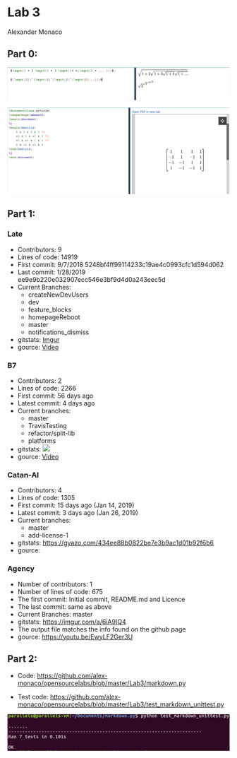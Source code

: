 # Lab 3
Alexander Monaco


## Part 0:


![alt text](https://github.com/alex-monaco/opensourcelabs/blob/master/Lab3/latex1.png)

![alt text](https://github.com/alex-monaco/opensourcelabs/blob/master/Lab3/latex2.png)

## Part 1:

### Late
  - Contributors: 9
  - Lines of code: 14919
  - First commit: 9/7/2018 5248bf4ff99114233c19ae4c0993cfc1d594d062
  - Last commit: 1/28/2019 ee9e9b220e032907ecc546e3bf9d4d0a243eec5d
  - Current Branches:
    - createNewDevUsers
    - dev
    - feature_blocks
    - homepageReboot
    - master
    - notifications_dismiss
  - gitstats: [Imgur](https://i.imgur.com/8vC9Odl.png)
  - gource: [Video](https://youtu.be/izGpI9g0Phs)

### B7
  - Contributors: 2
  - Lines of code: 2266
  - First commit: 56 days ago
  - Latest commit: 4 days ago
  - Current branches:
    - master
    - TravisTesting
    - refactor/split-lib
    - platforms
  - gitstats: ![](https://i.imgur.com/xUmGx5o.png)
  - gource: [Video](https://youtu.be/Ji4j9MyQL6s)

### Catan-AI
  - Contributors: 4
  - Lines of code: 1305
  - First commit: 15 days ago (Jan 14, 2019)
  - Latest commit: 3 days ago (Jan 26, 2019)
  - Current branches:
    - master
    - add-license-1
  - gitstats: https://gyazo.com/434ee88b0822be7e3b9ac1d01b92f6b6
  - gource:
  
### Agency

  - Number of contributors: 1
  - Number of lines of code: 675
  - The first commit: Initial commit, README.md and Licence
  - The last commit: same as above
  - Current Branches: master
  - gitstats: https://imgur.com/a/6iA9IQ4
  - The output file matches the info found on the github page
  - gource: https://youtu.be/EwyLF2Ger3U

## Part 2:

- Code: https://github.com/alex-monaco/opensourcelabs/blob/master/Lab3/markdown.py

- Test code: https://github.com/alex-monaco/opensourcelabs/blob/master/Lab3/test_markdown_unittest.py

![alt text](https://github.com/alex-monaco/opensourcelabs/blob/master/Lab3/results.png)
